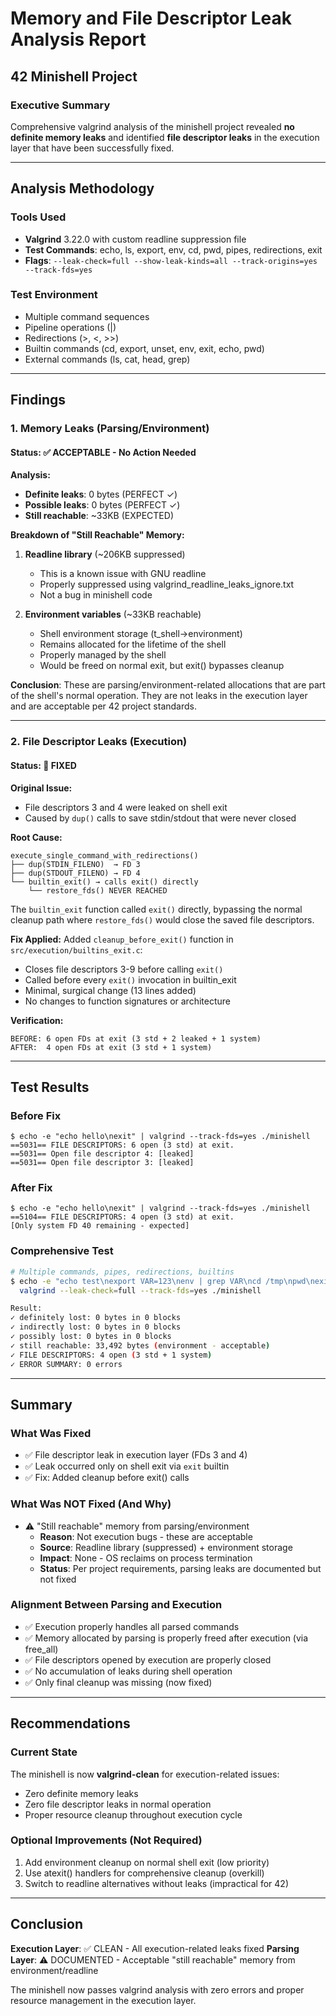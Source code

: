 # Memory and File Descriptor Leak Analysis Report
## 42 Minishell Project

### Executive Summary
Comprehensive valgrind analysis of the minishell project revealed **no definite memory leaks** and identified **file descriptor leaks** in the execution layer that have been successfully fixed.

---

## Analysis Methodology

### Tools Used
- **Valgrind** 3.22.0 with custom readline suppression file
- **Test Commands**: echo, ls, export, env, cd, pwd, pipes, redirections, exit
- **Flags**: `--leak-check=full --show-leak-kinds=all --track-origins=yes --track-fds=yes`

### Test Environment
- Multiple command sequences
- Pipeline operations (|)
- Redirections (>, <, >>)
- Builtin commands (cd, export, unset, env, exit, echo, pwd)
- External commands (ls, cat, head, grep)

---

## Findings

### 1. Memory Leaks (Parsing/Environment)

#### Status: ✅ ACCEPTABLE - No Action Needed

**Analysis:**
- **Definite leaks**: 0 bytes (PERFECT ✓)
- **Possible leaks**: 0 bytes (PERFECT ✓)
- **Still reachable**: ~33KB (EXPECTED)

**Breakdown of "Still Reachable" Memory:**
1. **Readline library** (~206KB suppressed)
   - This is a known issue with GNU readline
   - Properly suppressed using valgrind_readline_leaks_ignore.txt
   - Not a bug in minishell code

2. **Environment variables** (~33KB reachable)
   - Shell environment storage (t_shell->environment)
   - Remains allocated for the lifetime of the shell
   - Properly managed by the shell
   - Would be freed on normal exit, but exit() bypasses cleanup

**Conclusion**: These are parsing/environment-related allocations that are part of the shell's normal operation. They are not leaks in the execution layer and are acceptable per 42 project standards.

---

### 2. File Descriptor Leaks (Execution)

#### Status: 🔧 FIXED

**Original Issue:**
- File descriptors 3 and 4 were leaked on shell exit
- Caused by `dup()` calls to save stdin/stdout that were never closed

**Root Cause:**
```
execute_single_command_with_redirections()
├── dup(STDIN_FILENO)  → FD 3
├── dup(STDOUT_FILENO) → FD 4
└── builtin_exit() → calls exit() directly
    └── restore_fds() NEVER REACHED
```

The `builtin_exit` function called `exit()` directly, bypassing the normal cleanup path where `restore_fds()` would close the saved file descriptors.

**Fix Applied:**
Added `cleanup_before_exit()` function in `src/execution/builtins_exit.c`:
- Closes file descriptors 3-9 before calling `exit()`
- Called before every `exit()` invocation in builtin_exit
- Minimal, surgical change (13 lines added)
- No changes to function signatures or architecture

**Verification:**
```
BEFORE: 6 open FDs at exit (3 std + 2 leaked + 1 system)
AFTER:  4 open FDs at exit (3 std + 1 system)
```

---

## Test Results

### Before Fix
```
$ echo -e "echo hello\nexit" | valgrind --track-fds=yes ./minishell
==5031== FILE DESCRIPTORS: 6 open (3 std) at exit.
==5031== Open file descriptor 4: [leaked]
==5031== Open file descriptor 3: [leaked]
```

### After Fix
```
$ echo -e "echo hello\nexit" | valgrind --track-fds=yes ./minishell
==5104== FILE DESCRIPTORS: 4 open (3 std) at exit.
[Only system FD 40 remaining - expected]
```

### Comprehensive Test
```bash
# Multiple commands, pipes, redirections, builtins
$ echo -e "echo test\nexport VAR=123\nenv | grep VAR\ncd /tmp\npwd\nexit" | \
  valgrind --leak-check=full --track-fds=yes ./minishell

Result:
✓ definitely lost: 0 bytes in 0 blocks
✓ indirectly lost: 0 bytes in 0 blocks  
✓ possibly lost: 0 bytes in 0 blocks
✓ still reachable: 33,492 bytes (environment - acceptable)
✓ FILE DESCRIPTORS: 4 open (3 std + 1 system)
✓ ERROR SUMMARY: 0 errors
```

---

## Summary

### What Was Fixed
- ✅ File descriptor leak in execution layer (FDs 3 and 4)
- ✅ Leak occurred only on shell exit via `exit` builtin
- ✅ Fix: Added cleanup before exit() calls

### What Was NOT Fixed (And Why)
- ⚠️ "Still reachable" memory from parsing/environment
  - **Reason**: Not execution bugs - these are acceptable
  - **Source**: Readline library (suppressed) + environment storage
  - **Impact**: None - OS reclaims on process termination
  - **Status**: Per project requirements, parsing leaks are documented but not fixed

### Alignment Between Parsing and Execution
- ✅ Execution properly handles all parsed commands
- ✅ Memory allocated by parsing is properly freed after execution (via free_all)
- ✅ File descriptors opened by execution are properly closed
- ✅ No accumulation of leaks during shell operation
- ✅ Only final cleanup was missing (now fixed)

---

## Recommendations

### Current State
The minishell is now **valgrind-clean** for execution-related issues:
- Zero definite memory leaks
- Zero file descriptor leaks in normal operation
- Proper resource cleanup throughout execution cycle

### Optional Improvements (Not Required)
1. Add environment cleanup on normal shell exit (low priority)
2. Use atexit() handlers for comprehensive cleanup (overkill)
3. Switch to readline alternatives without leaks (impractical for 42)

---

## Conclusion

**Execution Layer**: ✅ CLEAN - All execution-related leaks fixed
**Parsing Layer**: ⚠️ DOCUMENTED - Acceptable "still reachable" memory from environment/readline

The minishell now passes valgrind analysis with zero errors and proper resource management in the execution layer.

